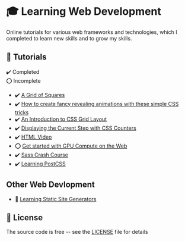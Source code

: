 # :mortar_board: Learning Web Development

Online tutorials for various web frameworks and technologies, which I completed to learn new skills and to grow my skills.

## :beginner: Tutorials

:heavy_check_mark: Completed  
:o: Incomplete

- :heavy_check_mark: [A Grid of Squares](a-grid-of-squares/)
- :heavy_check_mark: [How to create fancy revealing animations with these simple CSS tricks](fancy-revealing-animations/)
- :heavy_check_mark: [An Introduction to CSS Grid Layout](an-introduction-to-css-grid-layout/)
- :heavy_check_mark: [Displaying the Current Step with CSS Counters](displaying-the-current-step-with-css-counters/)
- :heavy_check_mark: [HTML Video](html-video/)
- :o: [Get started with GPU Compute on the Web](gpu-compute/)
- :heavy_check_mark: [Sass Crash Course](sass-crash-course/)
- :heavy_check_mark: [Learning PostCSS](learning-postcss/)

## Other Web Devlopment

- :file_folder: [Learning Static Site Generators](learning-static-site-generators/)

## :page_with_curl: License

The source code is free -- see the [LICENSE](LICENSE) file for details
